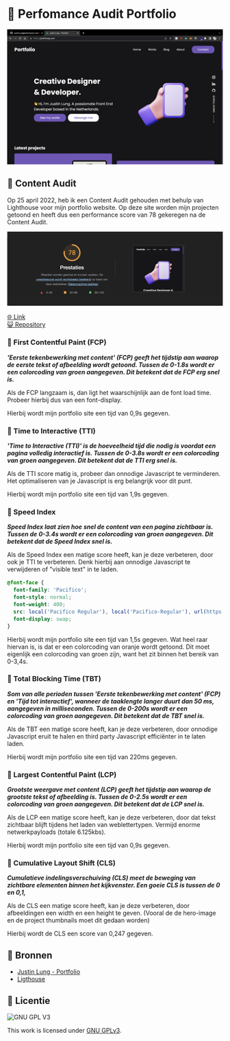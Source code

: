 # 🚀 Perfomance Audit Portfolio
![Mockup Image](https://github.com/JustinLung/performance-matters-performance-audit/blob/main/docs/mockup-image.png?raw=true)

## 🍕 Content Audit
Op 25 april 2022, heb ik een Content Audit gehouden met behulp van Lighthouse voor mijn portfolio website. Op deze site worden mijn projecten getoond en  heeft dus een performance score van 78 gekeregen na de Content Audit.

![Lighthouse Score](https://github.com/JustinLung/performance-matters-performance-audit/blob/main/docs/performance-lighthouse.png?raw=true)

[🌐 Link](https://justinlung.com/)  
[😺 Repository](https://github.com/JustinLung/Portfolio)

### 🍝 First Contentful Paint (FCP)
**_'Eerste tekenbewerking met content' (FCP) geeft het tijdstip aan waarop de eerste tekst of afbeelding wordt getoond. Tussen de 0-1.8s wordt er een colorcoding van groen aangegeven. Dit betekent dat de FCP erg snel is._**

Als de FCP langzaam is, dan ligt het waarschijnlijk aan de font load time. Probeer hierbij dus van een font-display.

Hierbij wordt mijn portfolio site een tijd van 0,9s gegeven. 

### 🥑 Time to Interactive (TTI)
**_'Time to Interactive (TTI)' is de hoeveelheid tijd die nodig is voordat een pagina volledig interactief is. Tussen de 0-3.8s wordt er een colorcoding van groen aangegeven. Dit betekent dat de TTI erg snel is._**

Als de TTI score matig is, probeer dan onnodige Javascript te verminderen. Het optimaliseren van je Javascript is erg belangrijk voor dit punt.

Hierbij wordt mijn portfolio site een tijd van 1,9s gegeven. 

### 🍊 Speed Index
**_Speed Index laat zien hoe snel de content van een pagina zichtbaar is. Tussen de 0-3.4s wordt er een colorcoding van groen aangegeven. Dit betekent dat de Speed Index snel is._**

Als de Speed Index een matige score heeft, kan je deze verbeteren, door ook je TTI te verbeteren. Denk hierbij aan onnodige Javascript te verwijderen of "visible text" in te laden. 

```css
@font-face {
  font-family: 'Pacifico';
  font-style: normal;
  font-weight: 400;
  src: local('Pacifico Regular'), local('Pacifico-Regular'), url(https://fonts.gstatic.com/s/pacifico/v12/FwZY7-Qmy14u9lezJ-6H6MmBp0u-.woff2) format('woff2');
  font-display: swap;
}
```

Hierbij wordt mijn portfolio site een tijd van 1,5s gegeven. Wat heel raar hiervan is, is dat er een colorcoding van oranje wordt getoond. Dit moet eigenlijk een colorcoding van groen zijn, want het zit binnen het bereik van  0-3,4s.

### 🍙 Total Blocking Time (TBT)
**_Som van alle perioden tussen 'Eerste tekenbewerking met content' (FCP) en 'Tijd tot interactief', wanneer de taaklengte langer duurt dan 50 ms, aangegeven in milliseconden. Tussen de 0-200s wordt er een colorcoding van groen aangegeven. Dit betekent dat de TBT snel is._**

Als de TBT een matige score heeft, kan je deze verbeteren, door onnodige Javascript eruit te halen en third party Javascript efficiënter in te laten laden.

Hierbij wordt mijn portfolio site een tijd van 220ms gegeven.

### 🥮 Largest Contentful Paint (LCP)
**_Grootste weergave met content (LCP) geeft het tijdstip aan waarop de grootste tekst of afbeelding is. Tussen de 0-2.5s wordt er een colorcoding van groen aangegeven. Dit betekent dat de LCP snel is._**

Als de LCP een matige score heeft, kan je deze verbeteren, door dat tekst zichtbaar blijft tijdens het laden van weblettertypen. Vermijd enorme netwerkpayloads (totale 6.125kbs).

Hierbij wordt mijn portfolio site een tijd van 0,9s gegeven.

### 🍿 Cumulative Layout Shift (CLS)
**_Cumulatieve indelingsverschuiving (CLS) meet de beweging van zichtbare elementen binnen het kijkvenster. Een goeie CLS is tussen de 0 en 0,1,_**

Als de CLS een matige score heeft, kan je deze verbeteren, door afbeeldingen een width en een height te geven. (Vooral de de hero-image en de project thumbnails moet dit gedaan worden)

Hierbij wordt de CLS een score van  0,247 gegeven.


## 🍫 Bronnen
- [Justin Lung - Portfolio](https://justinlung.com/)
- [Ligthouse](https://developers.google.com/web/tools/lighthouse)

## 🍦 Licentie

![GNU GPL V3](https://www.gnu.org/graphics/gplv3-127x51.png)

This work is licensed under [GNU GPLv3](./LICENSE).
